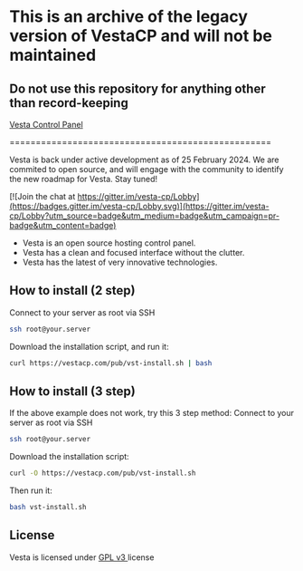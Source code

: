 # This is an archive of the legacy version of VestaCP and will not be maintained
## Do not use this repository for anything other than record-keeping


[Vesta Control Panel](http://vestacp.com/)

==================================================

Vesta is back under active development as of 25 February 2024. We are commited to open source, and will engage with the community to identify the new roadmap for Vesta. Stay tuned!

[![Join the chat at https://gitter.im/vesta-cp/Lobby](https://badges.gitter.im/vesta-cp/Lobby.svg)](https://gitter.im/vesta-cp/Lobby?utm_source=badge&utm_medium=badge&utm_campaign=pr-badge&utm_content=badge)

* Vesta is an open source hosting control panel.
* Vesta has a clean and focused interface without the clutter.
* Vesta has the latest of very innovative technologies.

How to install (2 step)
----------------------------
Connect to your server as root via SSH
```bash
ssh root@your.server
```

Download the installation script, and run it:
```bash
curl https://vestacp.com/pub/vst-install.sh | bash
```

How to install (3 step)
----------------------------
If the above example does not work, try this 3 step method:
Connect to your server as root via SSH
```bash
ssh root@your.server
```

Download the installation script:
```bash
curl -O https://vestacp.com/pub/vst-install.sh
```
Then run it:
```bash
bash vst-install.sh
```

License
----------------------------
Vesta is licensed under  [GPL v3 ](https://github.com/outroll/vesta/blob/master/LICENSE) license

